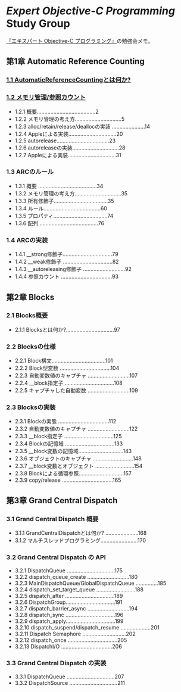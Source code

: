 ***Expert Objective-C Programming***<br>Study Group
===================================================

[『エキスパート Objective-C プログラミング』](http://www.amazon.co.jp/%E3%82%A8%E3%82%AD%E3%82%B9%E3%83%91%E3%83%BC%E3%83%88Objective-C%E3%83%97%E3%83%AD%E3%82%B0%E3%83%A9%E3%83%9F%E3%83%B3%E3%82%B0-%EF%BC%8DiOS-OS-X%E3%81%AE%E3%83%A1%E3%83%A2%E3%83%AA%E7%AE%A1%E7%90%86%E3%81%A8%E3%83%9E%E3%83%AB%E3%83%81%E3%82%B9%E3%83%AC%E3%83%83%E3%83%89%EF%BC%8D-%E5%9D%82%E6%9C%AC/dp/4844331094/)の勉強会メモ。

## 第1章 Automatic Reference Counting 
### [1.1 AutomaticReferenceCountingとは何か?](chapt-1/sect-1-1.md)
### [1.2 メモリ管理/参照カウント](chapt-1/sect-1-2.md)
- 1.2.1 概要.......................................2 
- 1.2.2 メモリ管理の考え方...............................5 
- 1.2.3 alloc/retain/release/deallocの実装 ......................14 
- 1.2.4 Appleによる実装................................20 
- 1.2.5 autorelease...................................23 
- 1.2.6 autoreleaseの実装...............................28 
- 1.2.7 Appleによる実装................................31

### 1.3 ARCのルール
- 1.3.1 概要 .......................................34 
- 1.3.2 メモリ管理の考え方...............................35 
- 1.3.3 所有修飾子....................................35 
- 1.3.4 ルール......................................60 
- 1.3.5 プロパティ....................................74 
- 1.3.6 配列 .......................................76

### 1.4 ARCの実装
- 1.4.1 __strong修飾子.................................79 
- 1.4.2 __weak修飾子 .................................82 
- 1.4.3 __autoreleasing修飾子 ............................92 
- 1.4.4 参照カウント ..................................93

## 第2章 Blocks

### 2.1 Blocks概要
- 2.1.1 Blocksとは何か?................................97 

### 2.2 Blocksの仕様
- 2.2.1 Block構文....................................101
- 2.2.2 Block型変数 ..................................104 
- 2.2.3 自動変数値のキャプチャ ............................107 
- 2.2.4 __block指定子 .................................108 
- 2.2.5 キャプチャした自動変数 ............................109

### 2.3 Blocksの実装
- 2.3.1 Blockの実態 ..................................112 
- 2.3.2 自動変数値のキャプチャ ............................122 
- 2.3.3 __block指定子 .................................125 
- 2.3.4 Blockの記憶域 .................................133 
- 2.3.5 __block変数の記憶域..............................143 
- 2.3.6 オブジェクトのキャプチャ ...........................148 
- 2.3.7 __block変数とオブジェクト ..........................154 
- 2.3.8 Blockによる循環参照..............................157 
- 2.3.9 copy/release ..................................165

## 第3章 Grand Central Dispatch

### 3.1 Grand Central Dispatch 概要 
- 3.1.1 GrandCentralDispatchとは何か? ......................168 
- 3.1.2 マルチスレッドプログラミング.........................170

### 3.2 Grand Central Dispatch の API
- 3.2.1 DispatchQueue ................................175 
- 3.2.2 dispatch_queue_create ............................180 
- 3.2.3 MainDispatchQueue/GlobalDispatchQueue ...............185 
- 3.2.4 dispatch_set_target_queue ..........................188 
- 3.2.5 dispatch_after .................................189 
- 3.2.6 DispatchGroup.................................191 
- 3.2.7 dispatch_barrier_async ............................194 
- 3.2.8 dispatch_sync .................................196 
- 3.2.9 dispatch_apply.................................199 
- 3.2.10 dispatch_suspend/dispatch_resume ....................201 
- 3.2.11 Dispatch Semaphore .............................202 
- 3.2.12 dispatch_once .................................205 
- 3.2.13 DispatchI/O ..................................206

### 3.3 Grand Central Dispatch の実装
- 3.3.1 DispatchQueue ................................207 
- 3.3.2 DispatchSource ................................211

